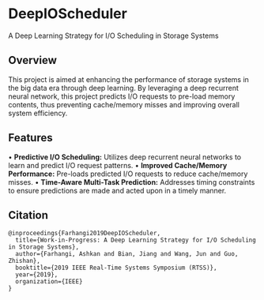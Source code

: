 # DeepIOScheduler
A Deep Learning Strategy for I/O Scheduling in Storage Systems
## Overview 
This project is aimed at enhancing the performance of storage systems in the big data era through deep learning. By leveraging a deep recurrent neural network, this project predicts I/O requests to pre-load memory contents, thus preventing cache/memory misses and improving overall system efficiency.

## Features
• **Predictive I/O Scheduling:** Utilizes deep recurrent neural networks to learn and predict I/O request patterns.
• **Improved Cache/Memory Performance:** Pre-loads predicted I/O requests to reduce cache/memory misses.
• **Time-Aware Multi-Task Prediction:** Addresses timing constraints to ensure predictions are made and acted upon in a timely manner.

## Citation
```
@inproceedings{Farhangi2019DeepIOScheduler,
  title={Work-in-Progress: A Deep Learning Strategy for I/O Scheduling in Storage Systems},
  author={Farhangi, Ashkan and Bian, Jiang and Wang, Jun and Guo, Zhishan},
  booktitle={2019 IEEE Real-Time Systems Symposium (RTSS)},
  year={2019},
  organization={IEEE}
}
```